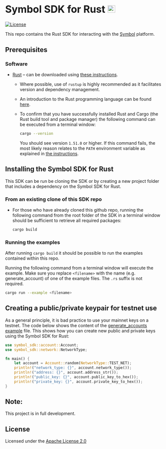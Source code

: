 <p left="center"> <h1 style="font-size:32px;">Symbol SDK for Rust <a href="https://www.rust-lang.org/" target="_blank" rel="noopener noreferrer"><img width="24" src="https://user-images.githubusercontent.com/29048783/116006250-f7d9ee00-a5cf-11eb-823b-e9f0cefa8f2e.jpeg" alt="Rust logo"></a></h1></p>

[![License](https://img.shields.io/badge/License-Apache%202.0-blue.svg?style=popout-square)](https://github.com/BlockPuppets/symbol-sdk-rust/blob/master/LICENSE)

This repo contains the Rust SDK for interacting with the [Symbol](https://symbolplatform.com/) platform.

## Prerequisites

### Software

* [Rust](https://www.rust-lang.org/) – can be downloaded
  using [these instructions](https://www.rust-lang.org/tools/install).
    * Where possible, use of `rustup` is highly recommended as it facilitates version and dependency management.
    * An introduction to the Rust programming language can be found [here](https://www.rust-lang.org/learn).
    * To confirm that you have successfully installed Rust and Cargo (the Rust build tool and package manager) the
      following command can be executed from a terminal window:

      ```sh
      cargo --version
      ```

      You should see version `1.51.0` or higher. If this command fails, the most likely reason relates to the `PATH`
      environment variable as explained in [the instructions](https://www.rust-lang.org/tools/install).

## Installing the Symbol SDK for Rust

This SDK can be run be cloning the SDK or by creating a new project folder that includes a dependency on the Symbol SDK
for Rust.

### From an existing clone of this SDK repo

* For those who have already cloned this github repo, running the following command from the root folder of the SDK in a
  terminal window should be sufficient to retrieve all required packages:

  ```sh
  cargo build
  ```

### Running the examples

After running `cargo build` it should be possible to run the examples contained within this repo.

Running the following command from a terminal window will execute the example. Make sure you replace `<filename>` with
the name (e.g. generate_account) of one of the example files. The `.rs` suffix is not required.

```sh
cargo run --example <filename>
```

## Creating a public/private keypair for testnet use

As a general principle, it is bad practice to use your mainnet keys on a testnet. The code below shows the content of
the [generate_accounts example](/examples/example_account.rs) file. This shows how you can create new public and private
keys using the Symbol SDK for Rust:

```rust
use symbol_sdk::account::Account;
use symbol_sdk::network::NetworkType;

fn main() {
    let account = Account::random(NetworkType::TEST_NET);
    println!("network_type: {}", account.network_type());
    println!("address: {}", account.address_str());
    println!("public_key: {}", account.public_key_to_hex());
    println!("private_key: {}", account.private_key_to_hex());
}
```

## Note:

This project is in full development.

## License

Licensed under the [Apache License 2.0](LICENSE)